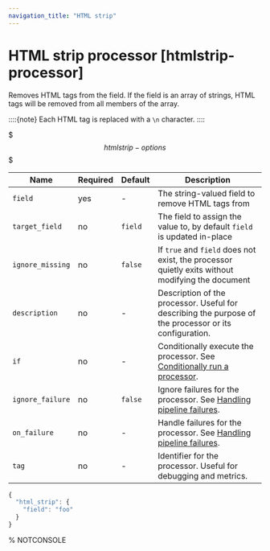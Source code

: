 ```yaml
---
navigation_title: "HTML strip"
---
```


# HTML strip processor [htmlstrip-processor]


Removes HTML tags from the field. If the field is an array of strings, HTML tags will be removed from all members of the array.

::::{note} 
Each HTML tag is replaced with a `\n` character.
::::


$$$htmlstrip-options$$$

| Name | Required | Default | Description |
| --- | --- | --- | --- |
| `field` | yes | - | The string-valued field to remove HTML tags from |
| `target_field` | no | `field` | The field to assign the value to, by default `field` is updated in-place |
| `ignore_missing` | no | `false` | If `true` and `field` does not exist, the processor quietly exits without modifying the document |
| `description` | no | - | Description of the processor. Useful for describing the purpose of the processor or its configuration. |
| `if` | no | - | Conditionally execute the processor. See [Conditionally run a processor](ingest.md#conditionally-run-processor). |
| `ignore_failure` | no | `false` | Ignore failures for the processor. See [Handling pipeline failures](ingest.md#handling-pipeline-failures). |
| `on_failure` | no | - | Handle failures for the processor. See [Handling pipeline failures](ingest.md#handling-pipeline-failures). |
| `tag` | no | - | Identifier for the processor. Useful for debugging and metrics. |

```js
{
  "html_strip": {
    "field": "foo"
  }
}
```

%  NOTCONSOLE

